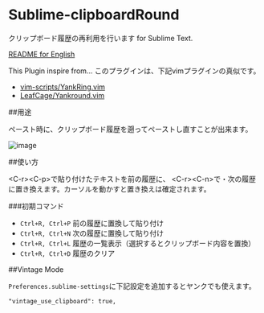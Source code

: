 Sublime-clipboardRound
======================

クリップボード履歴の再利用を行います for Sublime Text.

[README for English](https://github.com/tgfjt/Sublime-clipboardRound/blob/master/README.en.md)


This Plugin inspire from...
このプラグインは、下記vimプラグインの真似です。

* [vim-scripts/YankRing.vim](https://github.com/vim-scripts/YankRing.vim)
* [LeafCage/Yankround.vim](https://github.com/LeafCage/yankround.vim)

##用途

ペースト時に、クリップボード履歴を遡ってペーストし直すことが出来ます。

![image](https://raw.github.com/tgfjt/Sublime-clipboardRound/master/clipboardRound.gif)

##使い方

&lt;C-r&gt;&lt;C-p&gt;で貼り付けたテキストを前の履歴に、
&lt;C-r&gt;&lt;C-n&gt;で・次の履歴に置き換えます。カーソルを動かすと置き換えは確定されます。 

###初期コマンド

*  `Ctrl+R, Ctrl+P` 前の履歴に置換して貼り付け
*  `Ctrl+R, Ctrl+N` 次の履歴に置換して貼り付け
*  `Ctrl+R, Ctrl+L` 履歴の一覧表示（選択するとクリップボード内容を置換）
*  `Ctrl+R, Ctrl+D` 履歴のクリア
 

##Vintage Mode

`Preferences.sublime-settings`に下記設定を追加するとヤンクでも使えます。

```
"vintage_use_clipboard": true,
```